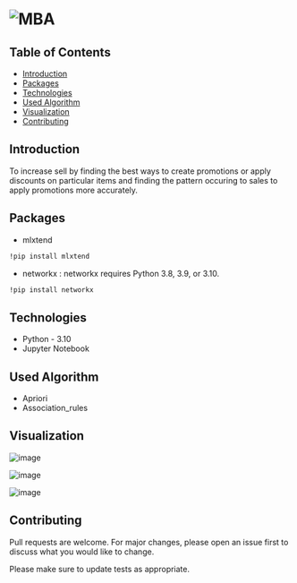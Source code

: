 # ![MBA](https://miro.medium.com/max/2880/1*DHfQvlMVBaJCHpYmj1kmCw.png)


## Table of Contents
* [Introduction](#introduction)
* [Packages](#packages)
* [Technologies](#tech)
* [Used Algorithm](#algo)
* [Visualization](#visual)
* [Contributing](#contubution)


## Introduction
To increase sell by finding the best ways to create promotions or apply discounts on particular items and finding the pattern occuring to sales to apply promotions more accurately.

<!-- You don't have to answer all the questions - just the ones relevant to your project. -->


## Packages
 * mlxtend
  ```sh
  !pip install mlxtend
  ```
 * networkx : networkx requires Python 3.8, 3.9, or 3.10.
  ```sh
  !pip install networkx
  ```
 
## Technologies
- Python - 3.10
- Jupyter Notebook

## Used Algorithm

- Apriori
- Association_rules



## Visualization

![image](https://user-images.githubusercontent.com/113231185/198506868-c4e14662-71f8-46c6-97d9-61fbb6806a58.png)

![image](https://user-images.githubusercontent.com/113231185/198507039-a6af1b85-5215-4053-874d-9434d7f4c10c.png)

![image](https://user-images.githubusercontent.com/113231185/198507229-eae65907-8120-419d-ab3f-9166ae46951f.png)


<!-- If you have screenshots you'd like to share, include them here. -->


## Contributing
Pull requests are welcome. For major changes, please open an issue first to discuss what you would like to change.

Please make sure to update tests as appropriate.

